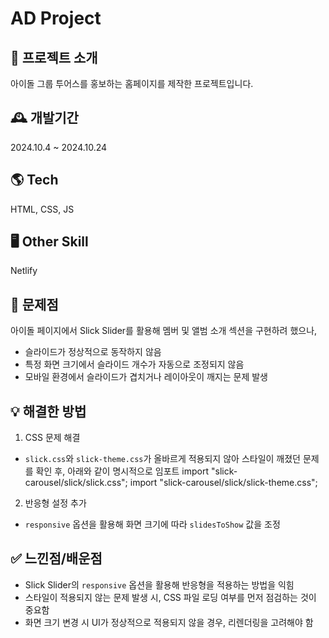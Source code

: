 # AD Project

## 🌈 프로젝트 소개
아이돌 그룹 투어스를 홍보하는 홈페이지를 제작한 프로젝트입니다.

## 🕰️ 개발기간
2024.10.4 ~ 2024.10.24

## 🌎 Tech
HTML, CSS, JS

## 🖥️ Other Skill
Netlify

## 🥺 문제점
아이돌 페이지에서 Slick Slider를 활용해 멤버 및 앨범 소개 섹션을 구현하려 했으나,
- 슬라이드가 정상적으로 동작하지 않음
- 특정 화면 크기에서 슬라이드 개수가 자동으로 조정되지 않음
- 모바일 환경에서 슬라이드가 겹치거나 레이아웃이 깨지는 문제 발생

## 💡 해결한 방법
1. CSS 문제 해결
- `slick.css`와 `slick-theme.css`가 올바르게 적용되지 않아 스타일이 깨졌던 문제를 확인 후, 아래와 같이 명시적으로 임포트
  import "slick-carousel/slick/slick.css";
  import "slick-carousel/slick/slick-theme.css";
2. 반응형 설정 추가
- `responsive` 옵션을 활용해 화면 크기에 따라 `slidesToShow` 값을 조정

## ✅ 느낀점/배운점
- Slick Slider의 `responsive` 옵션을 활용해 반응형을 적용하는 방법을 익힘
- 스타일이 적용되지 않는 문제 발생 시, CSS 파일 로딩 여부를 먼저 점검하는 것이 중요함
- 화면 크기 변경 시 UI가 정상적으로 적용되지 않을 경우, 리렌더링을 고려해야 함
